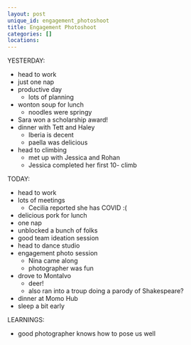 ```yaml
---
layout: post
unique_id: engagement_photoshoot
title: Engagement Photoshoot
categories: []
locations: 
---
```


YESTERDAY:
* head to work
* just one nap
* productive day
  * lots of planning
* wonton soup for lunch
  * noodles were springy
* Sara won a scholarship award!
* dinner with Tett and Haley
  * Iberia is decent
  * paella was delicious
* head to climbing
  * met up with Jessica and Rohan
  * Jessica completed her first 10- climb

TODAY:
* head to work
* lots of meetings
  * Cecilia reported she has COVID :(
* delicious pork for lunch
* one nap
* unblocked a bunch of folks
* good team ideation session
* head to dance studio
* engagement photo session
  * Nina came along
  * photographer was fun
* drove to Montalvo
  * deer!
  * also ran into a troup doing a parody of Shakespeare?
* dinner at Momo Hub
* sleep a bit early

LEARNINGS:
* good photographer knows how to pose us well
